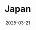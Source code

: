 ---
title: "Japan"
excerpt: "Where petals and prayer drift through impermanent grace"
date: 2025-03-21
subgalleries: true
header:
  overlay_image: voyage/japan/Japan-3v1.jpg
  caption: "*impermanent: 無常*"
---